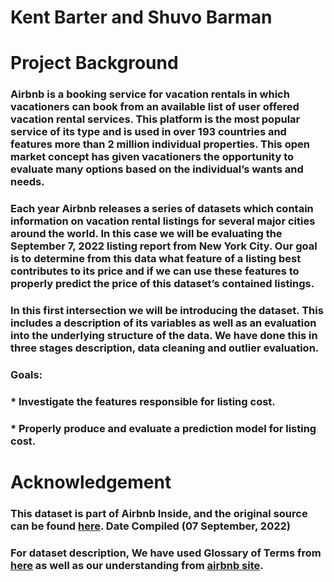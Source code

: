 # Kent Barter and Shuvo Barman

# Project Background

### Airbnb is a booking service for vacation rentals in which vacationers can book from an available list of user offered vacation rental services.  This platform is the most popular service of its type and is used in over 193 countries and features more than 2 million individual properties.  This open market concept has given vacationers the opportunity to evaluate many options based on the individual’s wants and needs.

### Each year Airbnb releases a series of datasets which contain information on vacation rental listings for several major cities around the world.  In this case we will be evaluating the September 7, 2022 listing report from New York City.  Our goal is to determine from this data what feature of a listing best contributes to its price and if we can use these features to properly predict the price of this dataset’s contained listings.  

### In this first intersection we will be introducing the dataset.  This includes a description of its variables as well as an evaluation into the underlying structure of the data.  We have done this in three stages description, data cleaning and outlier evaluation.

### Goals:
 ### * Investigate the features responsible for listing cost.
 ### * Properly produce and evaluate a prediction model for listing cost.
 
# Acknowledgement 
### This dataset is part of Airbnb Inside, and the original source can be found [here](http://insideairbnb.com/get-the-data/). Date Compiled (07 September, 2022)

### For dataset description, We have used Glossary of Terms from [here](https://www.airdna.co/airdna-glossary-of-metric-definitions) as well as our understanding from [airbnb site](https://www.airbnb.ca/).